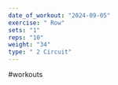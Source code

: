 ```yaml
---
date_of_workout: "2024-09-05"
exercise: " Row"
sets: "1"
reps: "10"
weight: "34"
type: " 2 Circuit"
---
```

#workouts
